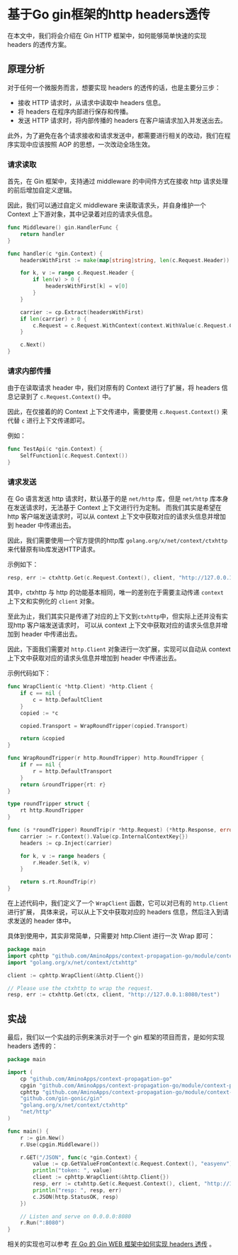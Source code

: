 # 基于Go gin框架的http headers透传

在本文中，我们将会介绍在 Gin HTTP 框架中，如何能够简单快速的实现 headers 的透传方案。

## 原理分析

对于任何一个微服务而言，想要实现 headers 的透传的话，也是主要分三步：

 - 接收 HTTP 请求时，从请求中读取中 headers 信息。
 - 将 headers 在程序内部进行保存和传播。
 - 发送 HTTP 请求时，将内部传播的 headers 在客户端请求加入并发送出去。

此外，为了避免在各个请求接收和请求发送中，都需要进行相关的改动，我们在程序实现中应该按照 AOP 的思想，一次改动全场生效。

### 请求读取

首先，在 Gin 框架中，支持通过 middleware 的中间件方式在接收 http 请求处理的前后增加自定义逻辑。

因此，我们可以通过自定义 middleware 来读取请求头，并自身维护一个 Context 上下游对象，其中记录着对应的请求头信息。

```go
func Middleware() gin.HandlerFunc {
	return handler
}

func handler(c *gin.Context) {
	headersWithFirst := make(map[string]string, len(c.Request.Header))

	for k, v := range c.Request.Header {
		if len(v) > 0 {
			headersWithFirst[k] = v[0]
		}
	}

	carrier := cp.Extract(headersWithFirst)
	if len(carrier) > 0 {
		c.Request = c.Request.WithContext(context.WithValue(c.Request.Context(), cp.InternalContextKey{}, carrier))
	}

	c.Next()
}
```

### 请求内部传播

由于在读取请求 header 中，我们对原有的 Context 进行了扩展，将 headers 信息记录到了 `c.Request.Context()` 中。

因此，在仅接着的的 Context 上下文传递中，需要使用 `c.Request.Context()` 来代替 `c` 进行上下文传递即可。

例如：

```go
func TestApi(c *gin.Context) {
	SelfFunction1(c.Request.Context())
}
```

### 请求发送

在 Go 语言发送 http 请求时，默认基于的是 `net/http` 库，但是 `net/http` 库本身在发送请求时，无法基于 Context 上下文进行行为定制。
而我们其实是希望在 http 客户端发送请求时，可以从 context 上下文中获取对应的请求头信息并增加到 header 中传递出去。

因此，我们需要使用一个官方提供的http库 `golang.org/x/net/context/ctxhttp` 来代替原有lib库发送HTTP请求。

示例如下：

```go
resp, err := ctxhttp.Get(c.Request.Context(), client, "http://127.0.0.1:8080/test")
```

其中，ctxhttp 与 http 的功能基本相同，唯一的差别在于需要主动传递 `context` 上下文和实例化的 `client` 对象。

至此为止，我们其实只是传递了对应的上下文到`ctxhttp`中，但实际上还并没有实现http 客户端发送请求时，
可以从 context 上下文中获取对应的请求头信息并增加到 header 中传递出去。

因此，下面我们需要对 `http.Client` 对象进行一次扩展，实现可以自动从 context 上下文中获取对应的请求头信息并增加到 header 中传递出去。

示例代码如下：

```go
func WrapClient(c *http.Client) *http.Client {
	if c == nil {
		c = http.DefaultClient
	}
	copied := *c

	copied.Transport = WrapRoundTripper(copied.Transport)

	return &copied
}

func WrapRoundTripper(r http.RoundTripper) http.RoundTripper {
	if r == nil {
		r = http.DefaultTransport
	}
	return &roundTripper{rt: r}
}

type roundTripper struct {
	rt http.RoundTripper
}

func (s *roundTripper) RoundTrip(r *http.Request) (*http.Response, error) {
	carrier := r.Context().Value(cp.InternalContextKey{})
	headers := cp.Inject(carrier)

	for k, v := range headers {
		r.Header.Set(k, v)
	}

	return s.rt.RoundTrip(r)
}
```

在上述代码中，我们定义了一个 `WrapClient` 函数，它可以对已有的 `http.Client` 进行扩展，
具体来说，可以从上下文中获取对应的 headers 信息，然后注入到请求发送的 header 体中。

具体到使用中，其实非常简单，只需要对 http.Client 进行一次 Wrap 即可：

```go
package main
import cphttp "github.com/AminoApps/context-propagation-go/module/context-propagation-http"
import "golang.org/x/net/context/ctxhttp"

client := cphttp.WrapClient(&http.Client{})

// Please use the ctxhttp to wrap the request.
resp, err := ctxhttp.Get(ctx, client, "http://127.0.0.1:8080/test")
```

## 实战

最后，我们以一个实战的示例来演示对于一个 gin 框架的项目而言，是如何实现 headers 透传的：

```go
package main

import (
	cp "github.com/AminoApps/context-propagation-go"
	cpgin "github.com/AminoApps/context-propagation-go/module/context-propagation-gin"
	cphttp "github.com/AminoApps/context-propagation-go/module/context-propagation-http"
	"github.com/gin-gonic/gin"
	"golang.org/x/net/context/ctxhttp"
	"net/http"
)

func main() {
	r := gin.New()
	r.Use(cpgin.Middleware())

	r.GET("/JSON", func(c *gin.Context) {
		value := cp.GetValueFromContext(c.Request.Context(), "easyenv")
		println("token: ", value)
		client := cphttp.WrapClient(&http.Client{})
		resp, err := ctxhttp.Get(c.Request.Context(), client, "http://127.0.0.1:8080/test")
		println("resp: ", resp, err)
		c.JSON(http.StatusOK, resp)
	})

	// Listen and serve on 0.0.0.0:8080
	r.Run(":8080")
}
```

相关的实现也可以参考 [在 Go 的 Gin WEB 框架中如何实现 headers 透传](https://github.com/AminoApps/context-propagation-go) 。
